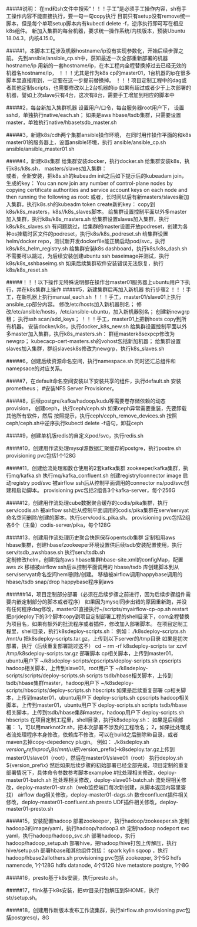 #####说明：
    在md和sh文件中搜索“！！！手工”是必须手工操作内容，sh有手工操作内容不能直接执行，要一句一句copy执行
    目前只有setup没有remove统一脚本，但是每个单项setup脚本内有kubectl delete -f，逆序执行即可写在相应k8s组件。
    新加入集群的每台机器，要求统一操作系统/内核版本，预装Ubuntu 18.04.3，内核4.15.0。

#####1，本脚本工程涉及机器hostname/ip没有实现参数化，开始后续步骤之前。
    先到ansible/ansible_cp.sh中，获知最近一次全部重新部署的机器hostname/ip
    用新的一套hostname/ip，在本工程内全程替换掉过去已经无效的机器名hostname/ip，
    ！！！尤其是作为k8s cp的master01，1台机器的ip在很多脚本里直接用到，一定要在这一步提前替换掉。
    ！！！项目定制工程中的dag或者其他定制scripts，也需要修改以上2台机器的ip
    如果有超过或者少于上次部署的机器，譬如上次slave只有4台，这次有8台，需要手工增加到相应的脚本中

#####2，每台新加入集群机器
    设置用户/口令，每台服务器root用户下，
        设置sshd，单独执行native/each.sh；
        如果是aws hbase/tsdb集群，只需要设置master，单独执行native/hbasetsdb_master.sh

#####3，新建k8s/cdh两个集群ansible操作环境，
    在同时用作操作平面的和k8s master01的服务器上，设置ansible环境，执行
        ansible/ansible_cp.sh
        ansible/ansible_master01.sh

#####4，新建k8s集群
    给集群安装docker，执行docker.sh
    给集群安装k8s，执行k8s/k8s.sh，
    masters/slaves加入集群：    
        或者，全新安装，把k8s.sh的kubeadm init之后如下提示后的kubeadam join，生成的key：
            You can now join any number of control-plane nodes by copying certificate authorities
                         and service account keys on each node and then running the following as root:
        或者，长时间以后有新masters/slaves新加入集群，执行k8s.sh的kubeadm token create新的key：
        copy到k8s/k8s_masters，k8s//k8s_slaves脚本。
            给集群设置控制平面以外多master加入集群，执行k8s/k8s_masters.sh
            给集群设置slaves加入集群，执行k8s/k8s_slaves.sh
    有问题跳过，给集群的master设置开放podreset，创建为各种os挂载时区文件的podreset，执行k8s/k8s_podreset.sh
    给集群设置helm/docker repo，测试新开发dockerfile能正确启动pod/svc，执行k8s/k8s_helm_registry.sh
    给集群安装k8s dashboard，执行k8s/k8s_dash.sh
    不需要可以跳过，为后续安装创建ubuntu ssh baseimage并测试，执行k8s/k8s_sshbaseimg.sh
    如果后续集群软件安装错误无法恢复，执行k8s/k8s_reset.sh

#####！！！以下操作无特殊说明都在操作台master01服务器上ubuntu用户下执行，并在k8s集群上操作
#####5，新建集群后再加入新机器
    执行步骤2
    ！！！手工，在新机器上执行manual_each.sh
    ！！！手工，master01/slave01上执行ansible_cp部分内容。
        修改/etc/hosts加入新机器别名；
        修改/etc/ansible/hosts，/etc/ansible-ubuntu，加入新机器别名；
        创建新newgrp租；
        执行ssh scan/add_keys；
    ！！！手工，master01上把新hosts copy到所有机器。
    安装docker/k8s，执行docker_k8s_new.sh
    给集群设置控制平面以外多master加入集群，执行k8s_masters.sh：
        群组masterk8sexpcp修改为newgrp；
        kubecacp-cert-masters.sh的vohost包括新加机器；
    给集群设置slaves加入集群，群组slavesk8s修改为newgrp，执行k8s_slaves.sh

#####6，创建后续资源命名空间，执行namespace.sh
    同时还汇总组件和namepsace的对应关系。

#####7，在default命名空间安装以下安装共享的组件，执行default.sh
    安装prometheus；
    #安装NFS Server Provisioner。

#####8，后续postgre/kafka/hadoop/kudu等需要卷存储依赖的动态provision，
    创建ceph，执行ceph/ceph.sh
    如果ceph异常需要重装，先要卸载其他所有软件，然后
        按照提示，执行ceph/ceph_remove_devices.sh
        按照ceph/ceph.sh中逆序执行kubectl delete -f语句，卸载ceph

#####9，创建单机版redis的自定义pod/svc，执行redis.sh

#####10，创建用作流处理mysql源数据汇聚缓存的postgre，执行postre.sh
    provisioning pvc包括1个128G

#####11，创建给流处理和数仓使用的2套kafka集群
    zookeeper/kafka集群，执行mq/kafka.sh
    执行mq/kafka_confluent.sh
        创建registry/connector image
        启动registry pod/svc
        被airflow ssh后从控制平面调用的connector ns/pod/svc创建和启动脚本。
    provisioning pvc包括2组各3个kafka-server，每个256G

#####12，创建用作流处理cube数据聚合缓存的codis/pika集群，执行serv/codis.sh
    被airflow ssh后从控制平面调用的codis/pika集群在serv/servyat命名空间删除/创建的脚本。执行serv/codis_pika.sh。
    provisioning pvc包括2组各6个（主备）codis-server/pika，每个128G

#####13，创建用作流处理历史聚合快照保存opentsdb集群
    定制租用aws hbase集群，创建hbase/zookeeper环境设置供后续tsdb安装配置使用，执行serv/tsdb_awshbase.sh
    执行serv/tsdb.sh    
        定制修改helm，创建指向aws hbase集群hbase-site.xml的configMap，配置aws zk
        移植被airflow ssh后从控制平面调用的 hbase/tsdb 库创建脚本到从serv/servyat命名空间heml删除/创建。
        移植被airflow调用happybase调用的 hbase/tsdb snap/drop happybase程序到aws

######14，项目定制部分部署（必须在后续步骤之前进行，因为后续步骤组件需要内嵌定制部分的脚本或者程序）
    如果因为mysql同步出错的原因重新跑，并没有任何程序dag修改，master01直接执行~/scripts/myairflow-cp-op.sh restart
    把prjdeploy下的3个脚本copy到项目定制部署工程的shell目录下，com全程替换为项目名，如果有额外的批流程序或者插件，修改加入部署脚本。
    在项目定制工程里，shell目录，执行k8sdeploy-scripts.sh：
        例如：./k8sdeploy-scripts.sh /mnt/u
    把k8sdeploy-scripts.tar.gz，上传到以下server的/tmp目录
    如果是初次部署，执行（后续重复部署跳过这不）
      cd ~
      rm -rf k8sdeploy-scripts
      tar xzvf /tmp/k8sdeploy-scripts.tar.gz
      部署脚本
        cp相关脚本，上传到master01，ubuntu用户下
            ~/k8sdeploy-scripts/cpscripts/deploy-scripts.sh cpscripts
        hadoop相关脚本，上传到slave01，root用户下
            ~/k8sdeploy-scripts/scripts/deploy-scripts.sh scripts
        tsdb/hbase相关脚本，上传到tsdb/hbase集群master，hadoop用户下
            ~/k8sdeploy-scripts/hbscripts/deploy-scripts.sh hbscripts
    如果是后续重复部署
        cp相关脚本，上传到master01，ubuntu用户下
            deploy-scripts.sh cpscripts
        hadoop相关脚本，上传到master01，ubuntu用户下
            deploy-scripts.sh scripts
        tsdb/hbase相关脚本，上传到tsdb/hbase集群master，hadoop用户下
            deploy-scripts.sh hbscripts
    在项目定制工程里，shell目录，执行k8sdeploy.sh：
      如果是后续部署：
        1，可以用marknot2r.sh，把本次部署不涉及的工程改名；
        2，如果批处理或者流处理程序本身修改，依赖库不修改，可以在build之后删除lib目录，或者maven去掉copy-depedency plugin。
      例如：
        ./k8sdeploy.sh ${version_prefix} prod_k8s /mnt/u
      把${version_prefix}-k8sdeploy.tar.gz上传到master01/slave01（root），然后在master01/slave01（root）
      执行deploy.sh ${version_prefix}
      然后如果后续步骤的初始部署已经全部完成，项目定制的重复部署情况下，具体命令参数参考脚本examploe 
        #批处理相关修改，deploy-master01-batch.sh
        批处理相关修改，deploy-slave01-batch.sh
        流处理相关修改，deploy-master01-str.sh（web监控端口每次新创建，从脚本返回内容里查找）
        airflow dag相关修改，deploy-master01-dags.sh
        数仓confluent插件相关修改，deploy-master01-confluent.sh
        presto UDF插件相关修改，deploy-master01-presto.sh

#####15，安装配置hadoop
    部署zookeeper，执行hadoop/zookeeper.sh
    定制hadoop3的image/yaml，执行hadoop/hadoop3.sh
    定制hadoop nodeport svc yaml，执行hadoop/hadoop_svc.sh
    部署hadoop，执行hadoop/hadoop_setup.sh
    部署hive，把hadoop/hive打包上传解压，执行hive/setup.sh
    部署hbase和其他组件包括：
        spark
        kylin
        sqoop
        ，执行hadoop/hbase2allothers.sh
    provisioning pvc包括
        zookeeper, 3个5G
        hdfs namenode, 1个128G
        hdfs datanode, 4个512G
        hive metastore postgre, 1个8G

#####16，presto基于k8s安装，执行presto.sh。

#####17，flink基于k8s安装，把str目录打包解压到$HOME，执行str/setup.sh。

#####18，创建用作新版本发布工作流集群，执行airflow.sh
    provisioning pvc包括postgresql，8G

